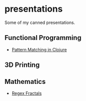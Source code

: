 # presentations

Some of my canned presentations.

## Functional Programming

- <a href="https://github.com/erdos/presentations/tree/master/Clojure%20Pattern%20Matching">Pattern Matching in Clojure</a>

## 3D Printing

## Mathematics

- <a href="https://github.com/erdos/presentations/tree/master/Regex%20Fractals">Regex Fractals</a>
